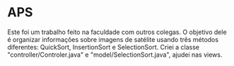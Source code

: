 # APS
 
Este foi um trabalho feito na faculdade com outros colegas. O objetivo dele é organizar informações sobre imagens de satélite
usando três métodos diferentes: QuickSort, InsertionSort e SelectionSort. Criei a classe "controller/Controler.java" e 
"model/SelectionSort.java", ajudei nas views.
